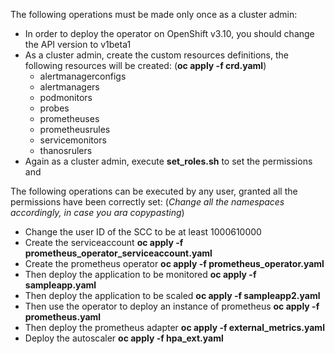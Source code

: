 The following operations must be made only once as a cluster admin:

- In order to deploy the operator on OpenShift v3.10, you should change the API version to v1beta1
- As a cluster admin, create the custom resources definitions, the following resources will be created: (**oc apply -f crd.yaml**)
    - alertmanagerconfigs
    - alertmanagers
    - podmonitors
    - probes
    - prometheuses
    - prometheusrules
    - servicemonitors
    - thanosrulers
- Again as a cluster admin, execute **set_roles.sh** to set the permissions and

The following operations can be executed by any user, granted all the permissions have been correctly set:
(*Change all the namespaces accordingly, in case you ara copypasting*)
- Change the user ID of the SCC to be at least 1000610000
- Create the serviceaccount **oc apply -f prometheus_operator_serviceaccount.yaml**
- Create the prometheus operator **oc apply -f prometheus_operator.yaml**
- Then deploy the application to be monitored **oc apply -f sampleapp.yaml**
- Then deploy the application to be scaled **oc apply -f sampleapp2.yaml**
- Then use the operator to deploy an instance of prometheus **oc apply -f prometheus.yaml**
- Then deploy the prometheus adapter **oc apply -f external_metrics.yaml**
- Deploy the autoscaler **oc apply -f hpa_ext.yaml**

